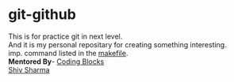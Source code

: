 # git-github
This is for practice git in next level.<br>
And it is my personal repositary for creating something interesting.<br>
imp. command listed in the [makefile](makefile).<br>
**Mentored By**- [Coding Blocks](https://codingblocks.com/)<br>
[Shiv Sharma](https://codingblocks.com/)

